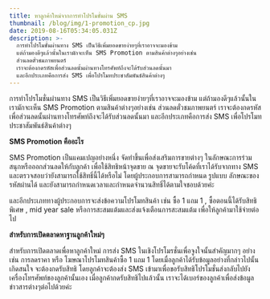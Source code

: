```yaml
---
title: หาลูกค้าใหม่จากการทำโปรโมชั่นผ่าน SMS
thumbnail: /blog/img/1-promotion_cp.jpg
date: 2019-08-16T05:34:05.031Z
description: >-
  การทำโปรโมชั่นผ่านทาง SMS เป็นวิธีเพิ่มยอดขายง่ายๆที่เราอาจจะมองข้าม
  แต่ถ้ามองดีๆแล้วนั้นในเรามักจะเห็น SMS Promotion ตามสินค้าต่างๆอย่างเช่น
  ส่วนลดตั๋วชมภาพยนตร์
  เราจะต้องกดรหัสเพื่อส่วนลดนั้นผ่านทางโทรศัพท์ถึงจะได้รับส่วนลดนั้นมา
  และอีกประเภทคือการส่ง SMS เพื่อโปรโมทประชาสัมพันธ์สินค้าต่างๆ
---
```

การทำโปรโมชั่นผ่านทาง SMS เป็นวิธีเพิ่มยอดขายง่ายๆที่เราอาจจะมองข้าม แต่ถ้ามองดีๆแล้วนั้นในเรามักจะเห็น SMS Promotion ตามสินค้าต่างๆอย่างเช่น ส่วนลดตั๋วชมภาพยนตร์ เราจะต้องกดรหัสเพื่อส่วนลดนั้นผ่านทางโทรศัพท์ถึงจะได้รับส่วนลดนั้นมา และอีกประเภทคือการส่ง SMS เพื่อโปรโมทประชาสัมพันธ์สินค้าต่างๆ



**SMS Promotion คืออะไร**

SMS Promotion เป็นแคมเปญอย่างหนึ่ง จัดทำขึ้นเพื่อส่งเสริมการขายต่างๆ ในลักษณะการร่วมสนุกหรือออกส่วนลดให้กับลูกค้า เพื่อใช้สิทธิหน้าจุดขาย ณ จุดขายจะรับโค้ดที่เราได้รับจากทาง SMS และตรวจสอบว่ายังสามารถใช้สิทธิ์นี้ได้หรือไม่ โดยผู้ประกอบการสามารถกำหนด รูปแบบ ลักษณะของรหัสผ่านได้ และยังสามารถกำหนดเวลาและกำหนดจำนวนสิทธิ์ได้ตามใจชอบด้วยค่ะ

และอีกประเภททางผู้ประกอบการจะส่งข้อความโปรโมทสินค้า เช่น ซื้อ 1 แถม 1 , ซื้อตอนนี้ได้รับสิทธิพิเศษ , mid year sale หรือการสะสมแต้มและส่งแจ้งเตือนการสะสมแต้ม เพื่อให้ลูกค้ามาใช้จ่ายต่อไป



**สำหรับการเปิดตลาดหาฐานลูกค้าใหม่ๆ**

สำหรับการเปิดตลาดเพื่อหาลูกค้าใหม่ การส่ง SMS ในเชิงโปรโมรชั่นเพื่อจูงใจนั้นสำคัญมากๆ อย่างเช่น การลดราคา หรือ โฆษณาโปรโมทสินค้าซื้อ 1 แถม 1 โดยเมื่อลูกค้าได้รับข้อมูลอย่างที่กล่าวไปนั้นเกิดสนใจ จะต้องกดรับสิทธิ โดยลูกค้าจะต้องส่ง SMS เข้ามาเพื่อขอรับสิทธิโปรโมชั่นส่งกลับไปยังเครื่องโทรศัพท์ของลูกค้านั้นเอง เมื่อลูกค้ากดรับสิทธิไปแล้วนั้น เราจะได้เบอร์ของลูกค้าเพื่อส่งข้อมูลข่าวสารต่างๆต่อไปด้วยค่ะ

